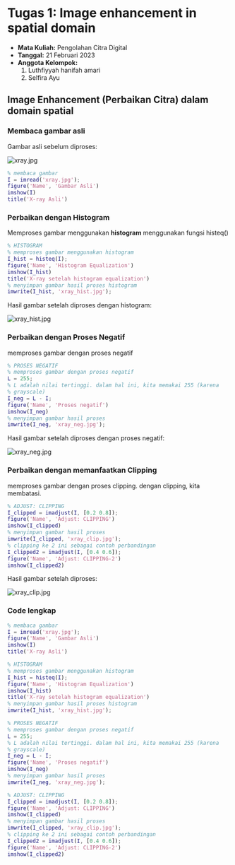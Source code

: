 # Tugas 1: Image enhancement in spatial domain

- **Mata Kuliah:** Pengolahan Citra Digital
- **Tanggal:** 21 Februari 2023
- **Anggota Kelompok:**
    1. Luthfiyyah hanifah amari
    2. Selfira Ayu

## Image Enhancement (Perbaikan Citra) dalam domain spatial

### Membaca gambar asli

Gambar asli sebelum diproses:

![xray.jpg](xray.jpg)

```matlab
% membaca gambar
I = imread('xray.jpg');
figure('Name', 'Gambar Asli')
imshow(I)
title('X-ray Asli')
```

### Perbaikan dengan Histogram

Memproses gambar menggunakan **histogram** menggunakan fungsi histeq()

```matlab
% HISTOGRAM
% memproses gambar menggunakan histogram
I_hist = histeq(I);
figure('Name', 'Histogram Equalization')
imshow(I_hist)
title('X-ray setelah histogram equalization')
% menyimpan gambar hasil proses histogram
imwrite(I_hist, 'xray_hist.jpg');
```

Hasil gambar setelah diproses dengan histogram:

![xray_hist.jpg](xray_hist.jpg)

### Perbaikan dengan Proses Negatif

memproses gambar dengan proses negatif

```matlab
% PROSES NEGATIF
% memproses gambar dengan proses negatif
L = 255;
% L adalah nilai tertinggi. dalam hal ini, kita memakai 255 (karena
% grayscale)
I_neg = L - I;
figure('Name', 'Proses negatif')
imshow(I_neg)
% menyimpan gambar hasil proses
imwrite(I_neg, 'xray_neg.jpg');
```

Hasil gambar setelah diproses dengan proses negatif:

![xray_neg.jpg](xray_neg.jpg)

### Perbaikan dengan memanfaatkan Clipping

memproses gambar dengan proses clipping. dengan clipping, kita membatasi.

```matlab
% ADJUST: CLIPPING
I_clipped = imadjust(I, [0.2 0.8]);
figure('Name', 'Adjust: CLIPPING')
imshow(I_clipped)
% menyimpan gambar hasil proses
imwrite(I_clipped, 'xray_clip.jpg');
% clipping ke 2 ini sebagai contoh perbandingan
I_clipped2 = imadjust(I, [0.4 0.6]);
figure('Name', 'Adjust: CLIPPING-2')
imshow(I_clipped2)
```

Hasil gambar setelah diproses:

![xray_clip.jpg](xray_clip.jpg)

### Code lengkap

```matlab
% membaca gambar
I = imread('xray.jpg');
figure('Name', 'Gambar Asli')
imshow(I)
title('X-ray Asli')

% HISTOGRAM
% memproses gambar menggunakan histogram
I_hist = histeq(I);
figure('Name', 'Histogram Equalization')
imshow(I_hist)
title('X-ray setelah histogram equalization')
% menyimpan gambar hasil proses histogram
imwrite(I_hist, 'xray_hist.jpg');

% PROSES NEGATIF
% memproses gambar dengan proses negatif
L = 255;
% L adalah nilai tertinggi. dalam hal ini, kita memakai 255 (karena
% grayscale)
I_neg = L - I;
figure('Name', 'Proses negatif')
imshow(I_neg)
% menyimpan gambar hasil proses
imwrite(I_neg, 'xray_neg.jpg');

% ADJUST: CLIPPING
I_clipped = imadjust(I, [0.2 0.8]);
figure('Name', 'Adjust: CLIPPING')
imshow(I_clipped)
% menyimpan gambar hasil proses
imwrite(I_clipped, 'xray_clip.jpg');
% clipping ke 2 ini sebagai contoh perbandingan
I_clipped2 = imadjust(I, [0.4 0.6]);
figure('Name', 'Adjust: CLIPPING-2')
imshow(I_clipped2)
```